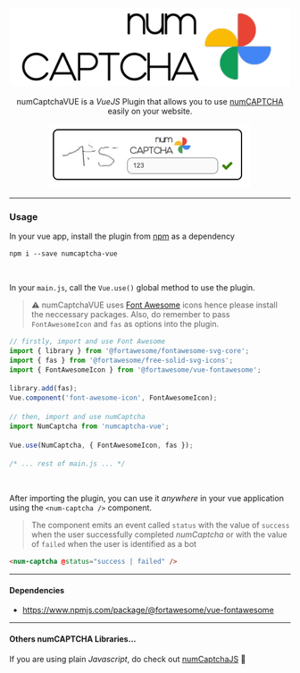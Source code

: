 <div align="center">
  <img src="./static/logo.png">
</div>

<br />

<div align="center">numCaptchaVUE is a <i>VueJS</i> Plugin that allows you to use <u>numCAPTCHA</u> easily on your website.</div>

<br />

<div align="center">
  <img src="./static/numCaptcha-1.png">
</div>

---

### Usage

In your vue app, install the plugin from [npm](https://www.npmjs.com/get-npm) as a dependency

```
npm i --save numcaptcha-vue
```

<br />

In your `main.js`, call the `Vue.use()` global method to use the plugin.

> :warning: numCaptchaVUE uses [Font Awesome](https://www.npmjs.com/package/@fortawesome/vue-fontawesome) icons hence please install the neccessary packages. Also, do remember to pass `FontAwesomeIcon` and `fas` as options into the plugin.

```js
// firstly, import and use Font Awesome
import { library } from '@fortawesome/fontawesome-svg-core';
import { fas } from '@fortawesome/free-solid-svg-icons';
import { FontAwesomeIcon } from '@fortawesome/vue-fontawesome';

library.add(fas);
Vue.component('font-awesome-icon', FontAwesomeIcon);

// then, import and use numCaptcha
import NumCaptcha from 'numcaptcha-vue';

Vue.use(NumCaptcha, { FontAwesomeIcon, fas });

/* ... rest of main.js ... */
```

<br />

After importing the plugin, you can use it _anywhere_ in your vue application using the `<num-captcha />` component.

> The component emits an event called `status` with the value of `success` when the user successfully completed _numCaptcha_ or with the value of `failed` when the user is identified as a bot

```html
<num-captcha @status="success | failed" />
```

---

#### Dependencies

- https://www.npmjs.com/package/@fortawesome/vue-fontawesome

---

#### Others numCAPTCHA Libraries...

If you are using plain _Javascript_, do check out [numCaptchaJS](https://github.com/Kabbage-Babbage/libraryJS) :tada:
